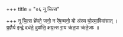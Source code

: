 +++
title = "०६ नू चित्स"

+++
नू चि॒त्स भ्रे॑षते॒ जनो॒ न रे॑ष॒न्मनो॒ यो अ॑स्य घो॒रमा॒विवा॑सात् ।  
य॒ज्ञैर्य इन्द्रे॒ दध॑ते॒ दुवां॑सि॒ क्षय॒त्स रा॒य ऋ॑त॒पा ऋ॑ते॒जाः ॥